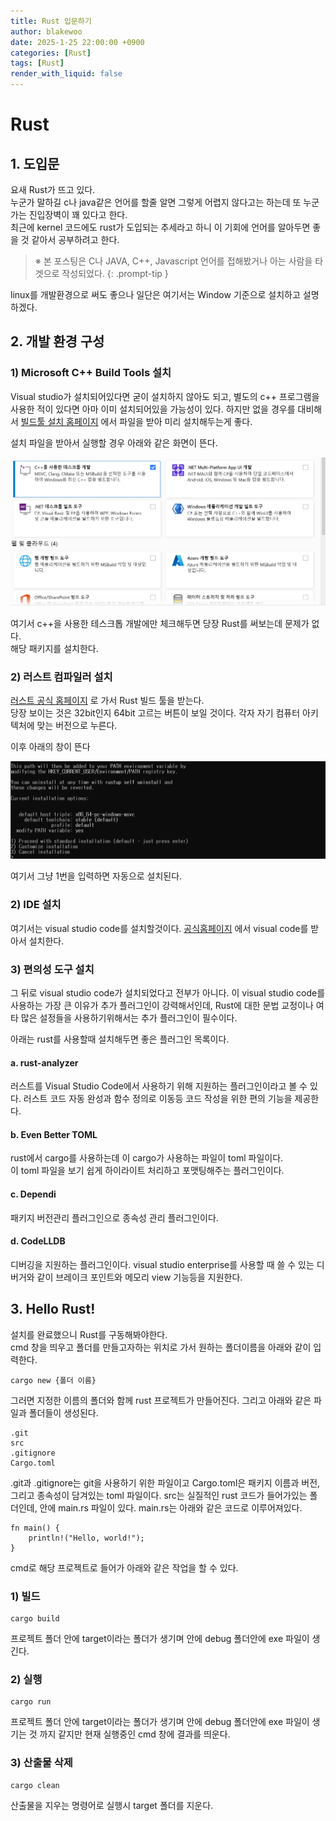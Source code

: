 ```yaml
---
title: Rust 입문하기
author: blakewoo
date: 2025-1-25 22:00:00 +0900
categories: [Rust]
tags: [Rust] 
render_with_liquid: false
---
```


# Rust

## 1. 도입문
요새 Rust가 뜨고 있다.   
누군가 말하길 c나 java같은 언어를 할줄 알면 그렇게 어렵지 않다고는 하는데 또 누군가는 진입장벽이 꽤 있다고 한다.    
최근에 kernel 코드에도 rust가 도입되는 추세라고 하니 이 기회에 언어를 알아두면 좋을 것 같아서 공부하려고 한다.

> ※ 본 포스팅은 C나 JAVA, C++, Javascript 언어를 접해봤거나 아는 사람을 타겟으로 작성되었다.
{: .prompt-tip }

linux를 개발환경으로 써도 좋으나 일단은 여기서는 Window 기준으로 설치하고 설명하겠다.

## 2. 개발 환경 구성
### 1) Microsoft C++ Build Tools 설치
Visual studio가 설치되어있다면 굳이 설치하지 않아도 되고, 별도의 c++ 프로그램을 사용한 적이 있다면
아마 이미 설치되어있을 가능성이 있다. 하지만 없을 경우를 대비해서 
[빌드툴 설치 홈페이지](https://visualstudio.microsoft.com/ko/visual-cpp-build-tools/) 에서
파일을 받아 미리 설치해두는게 좋다.

설치 파일을 받아서 실행할 경우 아래와 같은 화면이 뜬다.

![img_1.png](/assets/blog/rust/install/img_1.png)

여기서 c++을 사용한 테스크톱 개발에만 체크해두면 당장 Rust를 써보는데 문제가 없다.   
해당 패키지를 설치한다.

### 2) 러스트 컴파일러 설치
[러스트 공식 홈페이지](https://www.rust-lang.org/tools/install) 로 가서 Rust 빌드 툴을 받는다.   
당장 보이는 것은 32bit인지 64bit 고르는 버튼이 보일 것이다. 각자 자기 컴퓨터 아키텍처에 맞는 버전으로 누른다.

이후 아래의 창이 뜬다

![img.png](/assets/blog/rust/install/img.png)

여기서 그냥 1번을 입력하면 자동으로 설치된다.

### 2) IDE 설치
여기서는 visual studio code를 설치할것이다. [공식홈페이지](https://code.visualstudio.com/) 에서
visual code를 받아서 설치한다.

### 3) 편의성 도구 설치
그 뒤로 visual studio code가 설치되었다고 전부가 아니다. 이 visual studio code를 사용하는 가장 큰 이유가 추가 플러그인이
강력해서인데, Rust에 대한 문법 교정이나 여타 많은 설정들을 사용하기위해서는 추가 플러그인이 필수이다.

아래는 rust를 사용할때 설치해두면 좋은 플러그인 목록이다.

#### a. rust-analyzer
러스트를 Visual Studio Code에서 사용하기 위해 지원하는 플러그인이라고 볼 수 있다.
러스트 코드 자동 완성과 함수 정의로 이동등 코드 작성을 위한 편의 기능을 제공한다.

#### b. Even Better TOML
rust에서 cargo를 사용하는데 이 cargo가 사용하는 파일이 toml 파일이다.   
이 toml 파일을 보기 쉽게 하이라이트 처리하고 포맷팅해주는 플러그인이다.

#### c. Dependi
패키지 버전관리 플러그인으로 종속성 관리 플러그인이다. 

#### d. CodeLLDB
디버깅을 지원하는 플러그인이다. visual studio enterprise를 사용할 때 쓸 수 있는 디버거와 같이
브레이크 포인트와 메모리 view 기능등을 지원한다.

## 3. Hello Rust!
설치를 완료했으니 Rust를 구동해봐야한다.   
cmd 창을 띄우고 폴더를 만들고자하는 위치로 가서 원하는 폴더이름을 아래와 같이 입력한다.
```
cargo new {폴더 이름}
```
그러면 지정한 이름의 폴더와 함께 rust 프로젝트가 만들어진다.
그리고 아래와 같은 파일과 폴더들이 생성된다.
```
.git
src
.gitignore
Cargo.toml
```
.git과 .gitignore는 git을 사용하기 위한 파일이고
Cargo.toml은 패키지 이름과 버전, 그리고 종속성이 담겨있는 toml 파일이다.
src는 실질적인 rust 코드가 들어가있는 폴더인데, 안에 main.rs 파일이 있다.
main.rs는 아래와 같은 코드로 이루어져있다.
```
fn main() {
    println!("Hello, world!");
}
```
cmd로 해당 프로젝트로 들어가 아래와 같은 작업을 할 수 있다.
### 1) 빌드
```
cargo build
```

프로젝트 폴더 안에 target이라는 폴더가 생기며 안에 debug 폴더안에 exe 파일이 생긴다.

### 2) 실행
```
cargo run
```
프로젝트 폴더 안에 target이라는 폴더가 생기며 안에 debug 폴더안에 exe 파일이 생기는 것 까지 같지만
현재 실행중인 cmd 창에 결과를 띄운다.

### 3) 산출물 삭제
```
cargo clean
```
산출물을 지우는 명령어로 실행시 target 폴더를 지운다.
